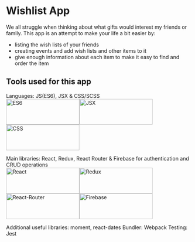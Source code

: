 # Wishlist App

We all struggle when thinking about what gifts would interest my friends or family.
This app is an attempt to make your life a bit easier by:
- listing the wish lists of your friends
- creating events and add wish lists and other items to it
- give enough information about each item to make it easy to find and order the item

## Tools used for this app

Languages: JS(ES6), JSX & CSS/SCSS<br>
<img src="https://walde.co/wp-content/uploads/2016/05/es6-logo.png" alt="ES6" width="200px" height="70px"/><img src="https://cdn-images-1.medium.com/max/1200/1*G6rj2IevhkL3hxDWdFX9cg.png" alt="JSX" width="200px" height="70px"/><img src="https://appendto.com/wp-content/uploads/2016/05/css3-420x210.jpg" alt="CSS" width="200px" height="70px"/>

Main libraries: React, Redux, React Router & Firebase for authentication and CRUD operations <br>
<img src="http://www.jsweet.org/wp-content/uploads/2016/04/react-logo-300x289.png" alt="React" width="200px" height="70px"/><img src="https://react-etc.net/files/2018-03/redux-harmful.png" alt="Redux" width="200px" height="70px"/><img src="https://cdn-images-1.medium.com/max/1200/1*TKvlTeNqtkp1s-eVB5Hrvg.png" alt="React-Router" width="200px" height="70px"/><img src="https://cdn-images-1.medium.com/max/2000/0*DigfG6xRmNAuJ2To.png" alt="Firebase" width="200px" height="70px"/>

Additional useful libraries: moment, react-dates
Bundler: Webpack
Testing: Jest
